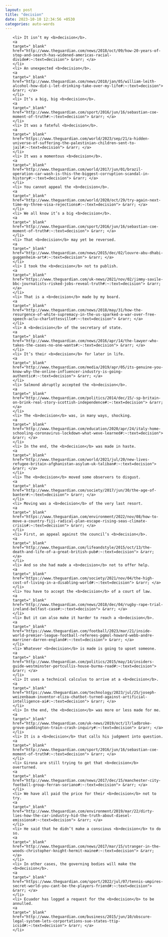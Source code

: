```yaml
---
layout: post
title: "decision"
date: 2023-10-10 12:34:56 +0530
categories: auto-words
---
```

<ol>

    <li> It isn’t my <b>decision</b>.
    <a 
    target="_blank" 
    href="http://www.theguardian.com/news/2018/oct/09/how-20-years-of-stop-and-search-has-widened-americas-racial-divide#:~:text=decision"> &rarr; </a>
    </li>
    <li> An unexpected <b>decision</b>.
    <a 
    target="_blank" 
    href="http://www.theguardian.com/news/2018/jan/05/william-leith-alcohol-how-did-i-let-drinking-take-over-my-life#:~:text=decision"> &rarr; </a>
    </li>
    <li> It’s a big, big <b>decision</b>.
    <a 
    target="_blank" 
    href="http://www.theguardian.com/sport/2016/jun/16/sebastian-coe-moment-of-truth#:~:text=decision"> &rarr; </a>
    </li>
    <li> It was a fateful <b>decision</b>.
    <a 
    target="_blank" 
    href="https://www.theguardian.com/world/2023/sep/21/a-hidden-universe-of-suffering-the-palestinian-children-sent-to-jail#:~:text=decision"> &rarr; </a>
    </li>
    <li> It was a momentous <b>decision</b>.
    <a 
    target="_blank" 
    href="http://www.theguardian.com/world/2017/jun/01/brazil-operation-car-wash-is-this-the-biggest-corruption-scandal-in-history#:~:text=decision"> &rarr; </a>
    </li>
    <li> You cannot appeal the <b>decision</b>.
    <a 
    target="_blank" 
    href="http://www.theguardian.com/world/2020/oct/29/try-again-next-time-my-three-visa-rejections#:~:text=decision"> &rarr; </a>
    </li>
    <li> We all know it’s a big <b>decision</b>.
    <a 
    target="_blank" 
    href="http://www.theguardian.com/sport/2016/jun/16/sebastian-coe-moment-of-truth#:~:text=decision"> &rarr; </a>
    </li>
    <li> That <b>decision</b> may yet be reversed.
    <a 
    target="_blank" 
    href="http://www.theguardian.com/news/2015/dec/02/louvre-abu-dhabi-guggenheim-art#:~:text=decision"> &rarr; </a>
    </li>
    <li> I took the <b>decision</b> not to publish.
    <a 
    target="_blank" 
    href="https://www.theguardian.com/uk-news/2021/nov/02/jimmy-savile-bbc-journalists-risked-jobs-reveal-truth#:~:text=decision"> &rarr; </a>
    </li>
    <li> That is a <b>decision</b> made by my board.
    <a 
    target="_blank" 
    href="http://www.theguardian.com/news/2018/may/31/how-the-resurgence-of-white-supremacy-in-the-us-sparked-a-war-over-free-speech-aclu-charlottesville#:~:text=decision"> &rarr; </a>
    </li>
    <li> A <b>decision</b> of the secretary of state.
    <a 
    target="_blank" 
    href="http://www.theguardian.com/news/2016/apr/14/the-lawyer-who-takes-the-cases-no-one-wants#:~:text=decision"> &rarr; </a>
    </li>
    <li> It’s their <b>decision</b> for later in life.
    <a 
    target="_blank" 
    href="http://www.theguardian.com/media/2019/apr/05/its-genuine-you-know-why-the-online-influencer-industry-is-going-authentic#:~:text=decision"> &rarr; </a>
    </li>
    <li> Salmond abruptly accepted the <b>decision</b>.
    <a 
    target="_blank" 
    href="http://www.theguardian.com/politics/2014/dec/15/-sp-britain-on-brink-real-story-scottish-independence#:~:text=decision"> &rarr; </a>
    </li>
    <li> The <b>decision</b> was, in many ways, shocking.
    <a 
    target="_blank" 
    href="http://www.theguardian.com/education/2020/apr/24/italy-home-schooling-coronavirus-lockdown-what-weve-learned#:~:text=decision"> &rarr; </a>
    </li>
    <li> In the end, the <b>decision</b> was made in haste.
    <a 
    target="_blank" 
    href="http://www.theguardian.com/world/2021/jul/20/new-lives-refugee-britain-afghanistan-asylum-uk-taliban#:~:text=decision"> &rarr; </a>
    </li>
    <li> The <b>decision</b> moved some observers to disgust.
    <a 
    target="_blank" 
    href="http://www.theguardian.com/society/2017/jun/30/the-age-of-banter#:~:text=decision"> &rarr; </a>
    </li>
    <li> Moving was a <b>decision</b> of the very last resort.
    <a 
    target="_blank" 
    href="https://www.theguardian.com/environment/2022/nov/08/how-to-move-a-country-fiji-radical-plan-escape-rising-seas-climate-crisis#:~:text=decision"> &rarr; </a>
    </li>
    <li> First, an appeal against the council’s <b>decision</b>.
    <a 
    target="_blank" 
    href="http://www.theguardian.com/lifeandstyle/2015/oct/13/the-death-and-life-of-a-great-british-pub#:~:text=decision"> &rarr; </a>
    </li>
    <li> And so she had made a <b>decision</b> not to offer help.
    <a 
    target="_blank" 
    href="https://www.theguardian.com/society/2021/nov/04/the-high-cost-of-living-in-a-disabling-world#:~:text=decision"> &rarr; </a>
    </li>
    <li> You have to accept the <b>decision</b> of a court of law.
    <a 
    target="_blank" 
    href="http://www.theguardian.com/news/2018/dec/04/rugby-rape-trial-ireland-belfast-case#:~:text=decision"> &rarr; </a>
    </li>
    <li> But it can also make it harder to reach a <b>decision</b>.
    <a 
    target="_blank" 
    href="https://www.theguardian.com/football/2023/mar/21/inside-world-premier-league-football-referees-pgmol-howard-webb-andre-marriner-darren-england#:~:text=decision"> &rarr; </a>
    </li>
    <li> Whatever <b>decision</b> is made is going to upset someone.
    <a 
    target="_blank" 
    href="http://www.theguardian.com/politics/2015/may/14/insiders-guide-westminster-portcullis-house-burma-road#:~:text=decision"> &rarr; </a>
    </li>
    <li> It uses a technical calculus to arrive at a <b>decision</b>.
    <a 
    target="_blank" 
    href="https://www.theguardian.com/technology/2023/jul/25/joseph-weizenbaum-inventor-eliza-chatbot-turned-against-artificial-intelligence-ai#:~:text=decision"> &rarr; </a>
    </li>
    <li> In the end, the <b>decision</b> was more or less made for me.
    <a 
    target="_blank" 
    href="http://www.theguardian.com/uk-news/2019/oct/17/ladbroke-grove-paddington-train-crash-inquiry#:~:text=decision"> &rarr; </a>
    </li>
    <li> It is a <b>decision</b> that calls his judgment into question.
    <a 
    target="_blank" 
    href="http://www.theguardian.com/sport/2016/jun/16/sebastian-coe-moment-of-truth#:~:text=decision"> &rarr; </a>
    </li>
    <li> Girona are still trying to get that <b>decision</b> overturned.
    <a 
    target="_blank" 
    href="http://www.theguardian.com/news/2017/dec/15/manchester-city-football-group-ferran-soriano#:~:text=decision"> &rarr; </a>
    </li>
    <li> We have all paid the price for their <b>decision</b> not to try.
    <a 
    target="_blank" 
    href="http://www.theguardian.com/environment/2019/mar/22/dirty-lies-how-the-car-industry-hid-the-truth-about-diesel-emissions#:~:text=decision"> &rarr; </a>
    </li>
    <li> He said that he didn’t make a conscious <b>decision</b> to do so.
    <a 
    target="_blank" 
    href="http://www.theguardian.com/news/2017/mar/15/stranger-in-the-woods-christopher-knight-hermit-maine#:~:text=decision"> &rarr; </a>
    </li>
    <li> In other cases, the governing bodies will make the <b>decision</b>.
    <a 
    target="_blank" 
    href="https://www.theguardian.com/sport/2022/jul/07/tennis-umpires-secret-world-you-cant-be-the-players-friend#:~:text=decision"> &rarr; </a>
    </li>
    <li> Ecuador has logged a request for the <b>decision</b> to be annulled.
    <a 
    target="_blank" 
    href="http://www.theguardian.com/business/2015/jun/10/obscure-legal-system-lets-corportations-sue-states-ttip-icsid#:~:text=decision"> &rarr; </a>
    </li>